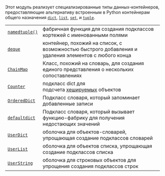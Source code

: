 Этот модуль реализует специализированные типы данных-контейнеров, предоставляющие альтернативу встроенным в Python контейнерам общего назначения [`dict`](https://docs.python.org/3/library/stdtypes.html#dict "диктовать"), [`list`](https://docs.python.org/3/library/stdtypes.html#list "Список"), [`set`](https://docs.python.org/3/library/stdtypes.html#set "установленный"), и [`tuple`](https://docs.python.org/3/library/stdtypes.html#tuple "кортеж").

|                                                                                                                               |                                                                                                         |
| ----------------------------------------------------------------------------------------------------------------------------- | ------------------------------------------------------------------------------------------------------- |
| [`namedtuple()`](https://docs.python.org/3/library/collections.html#collections.namedtuple "сборники.namedtuple")             | фабричная функция для создания подклассов кортежей с именованными полями                                |
| [`deque`](https://docs.python.org/3/library/collections.html#collections.deque "Коллекции.деке")                              | контейнер, похожий на список, с возможностью быстрого добавления и удаления элементов с любого конца    |
| [`ChainMap`](https://docs.python.org/3/library/collections.html#collections.ChainMap "Коллекции.Цепная карта")                | Класс, похожий на словарь, для создания единого представления о нескольких сопоставлениях               |
| [`Counter`](https://docs.python.org/3/library/collections.html#collections.Counter "Коллекции.Счетчик")                       | подкласс dict для подсчета [хешируемых](https://docs.python.org/3/glossary.html#term-hashable) объектов |
| [`OrderedDict`](https://docs.python.org/3/library/collections.html#collections.OrderedDict "Коллекции.Заказанный документ")   | Подкласс словаря, который запоминает добавленные записи                                                 |
| [`defaultdict`](https://docs.python.org/3/library/collections.html#collections.defaultdict "коллекции.defaultdict")           | Подкласс словаря, который вызывает функцию-фабрику для получения недостающих значений                   |
| [`UserDict`](https://docs.python.org/3/library/collections.html#collections.UserDict "Коллекции.Пользовательский запрет")     | оболочка для объектов-словарей, упрощающая создание подклассов словарей                                 |
| [`UserList`](https://docs.python.org/3/library/collections.html#collections.UserList "Коллекции.Список пользователей")        | оболочка для объектов списка, упрощающая создание подклассов списка                                     |
| [`UserString`](https://docs.python.org/3/library/collections.html#collections.UserString "Коллекции.Пользовательская строка") | оболочка для строковых объектов для упрощения создания подклассов строк                                 |